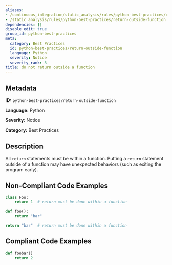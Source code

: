 ```yaml
---
aliases:
- /continuous_integration/static_analysis/rules/python-best-practices/return-outside-function
- /static_analysis/rules/python-best-practices/return-outside-function
dependencies: []
disable_edit: true
group_id: python-best-practices
meta:
  category: Best Practices
  id: python-best-practices/return-outside-function
  language: Python
  severity: Notice
  severity_rank: 3
title: do not return outside a function
---
```

<!--  SOURCED FROM https://github.com/DataDog/datadog-static-analyzer-rule-docs -->


## Metadata
**ID:** `python-best-practices/return-outside-function`

**Language:** Python

**Severity:** Notice

**Category:** Best Practices

## Description
All `return` statements must be within a function. Putting a `return` statement outside of a function may have unexpected behaviors (such as exiting the program early).

## Non-Compliant Code Examples
```python
class Foo:
    return 1  # return must be done within a function
```

```python
def foo():
    return "bar"

return "bar"  # return must be done within a function
```

## Compliant Code Examples
```python
def foobar()
    return 2
```
